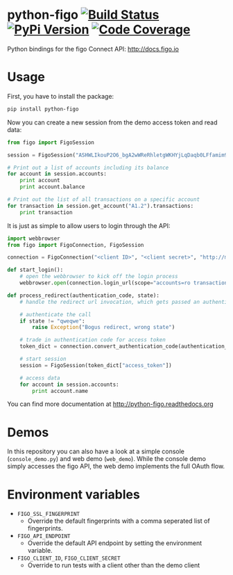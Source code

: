 # python-figo [![Build Status](https://img.shields.io/travis/figo-connect/python-figo.svg?style=flat-square)](https://travis-ci.org/figo-connect/python-figo) [![PyPi Version](http://img.shields.io/pypi/v/python-figo.svg?style=flat-square)](https://pypi.python.org/pypi/python-figo) [![Code Coverage](https://img.shields.io/codecov/c/github/figo-connect/python-figo.svg?style=flat-square)](https://codecov.io/github/figo-connect/python-figo)

Python bindings for the figo Connect API: http://docs.figo.io

# Usage

First, you have to install the package:

```bash
pip install python-figo
```

Now you can create a new session from the demo access token and read data:

```python
from figo import FigoSession

session = FigoSession("ASHWLIkouP2O6_bgA2wWReRhletgWKHYjLqDaqb0LFfamim9RjexTo22ujRIP_cjLiRiSyQXyt2kM1eXU2XLFZQ0Hro15HikJQT_eNeT_9XQ")

# Print out a list of accounts including its balance
for account in session.accounts:
    print account
    print account.balance

# Print out the list of all transactions on a specific account
for transaction in session.get_account("A1.2").transactions:
    print transaction
```

It is just as simple to allow users to login through the API:

```python
import webbrowser
from figo import FigoConnection, FigoSession

connection = FigoConnection("<client ID>", "<client secret>", "http://my-domain.org/redirect-url")

def start_login():
    # open the webbrowser to kick off the login process
    webbrowser.open(connection.login_url(scope="accounts=ro transactions=ro", state="qweqwe"))

def process_redirect(authentication_code, state):
    # handle the redirect url invocation, which gets passed an authentication code and the state (from the initial login_url call)

    # authenticate the call
    if state != "qweqwe":
        raise Exception("Bogus redirect, wrong state")

    # trade in authentication code for access token
    token_dict = connection.convert_authentication_code(authentication_code)

    # start session
    session = FigoSession(token_dict["access_token"])

    # access data
    for account in session.accounts:
        print account.name
```

You can find more documentation at http://python-figo.readthedocs.org

# Demos

In this repository you can also have a look at a simple console (`console_demo.py`) and web demo (`web_demo`). While the console demo simply accesses the figo API, the web demo implements the full OAuth flow.

# Environment variables

- `FIGO_SSL_FINGERPRINT`
  - Override the default fingerprints with a comma seperated list of fingerprints.
- `FIGO_API_ENDPOINT`
  - Override the default API endpoint by setting the environment variable.
- `FIGO_CLIENT_ID`, `FIGO_CLIENT_SECRET`
  - Override to run tests with a client other than the demo client
  
